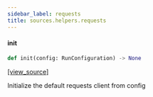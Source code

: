 ```yaml
---
sidebar_label: requests
title: sources.helpers.requests
---
```


#### init

```python
def init(config: RunConfiguration) -> None
```

[[view_source]](https://github.com/dlt-hub/dlt/blob/30d0f64fb2cdbacc2e88fdb304371650f417e1f0/dlt/sources/helpers/requests/__init__.py#L26)

Initialize the default requests client from config

